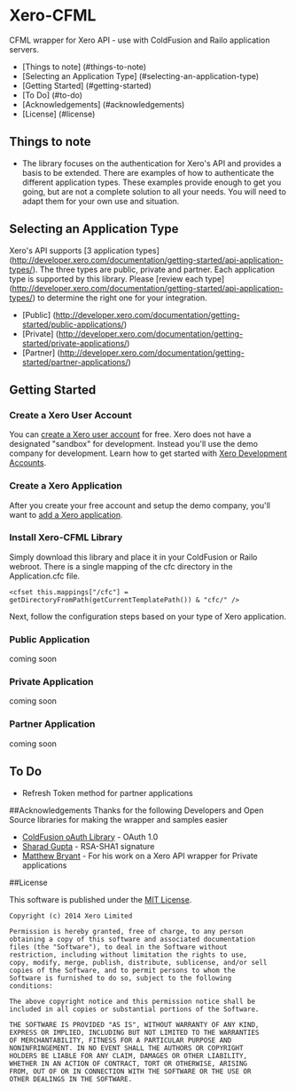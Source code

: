 Xero-CFML
=========

CFML wrapper for Xero API - use with ColdFusion and Railo application servers.

* [Things to note] (#things-to-note)
* [Selecting an Application Type] (#selecting-an-application-type)
* [Getting Started] (#getting-started)
* [To Do] (#to-do)
* [Acknowledgements] (#acknowledgements)
* [License] (#license)

## Things to note
* The library focuses on the authentication for Xero's API and provides a basis to be extended. There are examples of how to authenticate the different application types. These examples provide enough to get you going, but are not a complete solution to all your needs. You will need to adapt them for your own use and situation. 

## Selecting an Application Type
Xero's API supports [3 application types] (http://developer.xero.com/documentation/getting-started/api-application-types/).  The three types are public, private and partner.  Each application type is supported by this library.  Please [review  each type] (http://developer.xero.com/documentation/getting-started/api-application-types/) to determine the right one for your integration.

* [Public] (http://developer.xero.com/documentation/getting-started/public-applications/)
* [Private] (http://developer.xero.com/documentation/getting-started/private-applications/)
* [Partner] (http://developer.xero.com/documentation/getting-started/partner-applications/)


## Getting Started
### Create a Xero User Account
You can [create a Xero user account](https://www.xero.com/signup) for free.  Xero does not have a designated "sandbox" for development.  Instead you'll use the demo company for development.  Learn how to get started with [Xero Development Accounts](http://developer.xero.com/documentation/getting-started/development-accounts/).

### Create a Xero Application
After you create your free account and setup the demo company, you'll want to [add a Xero application](https://api.xero.com/Application).  

### Install Xero-CFML Library
Simply download this library and place it in your ColdFusion or Railo webroot. There is a single mapping of the cfc directory in the Application.cfc file.

	<cfset this.mappings["/cfc"] = getDirectoryFromPath(getCurrentTemplatePath()) & "cfc/" />

Next, follow the configuration steps based on your type of Xero application.

### Public Application
coming soon

### Private Application
coming soon

### Partner Application
coming soon

## To Do
* Refresh Token method for partner applications

##Acknowledgements
Thanks for the following Developers and Open Source libraries for making the wrapper and samples easier

* [ColdFusion oAuth Library](http://oauth.riaforge.org/) - OAuth 1.0
* [Sharad Gupta](http://www.jensbits.com/2010/05/16/generating-signatures-in-coldfusion-with-rsa-sha1-for-secure-authsub-in-google-analytics/) - RSA-SHA1 signature
* [Matthew Bryant](http://au.linkedin.com/in/mjbryant) - For his work on a Xero API wrapper for Private applications


##License

This software is published under the [MIT License](http://en.wikipedia.org/wiki/MIT_License).

	Copyright (c) 2014 Xero Limited

	Permission is hereby granted, free of charge, to any person
	obtaining a copy of this software and associated documentation
	files (the "Software"), to deal in the Software without
	restriction, including without limitation the rights to use,
	copy, modify, merge, publish, distribute, sublicense, and/or sell
	copies of the Software, and to permit persons to whom the
	Software is furnished to do so, subject to the following
	conditions:

	The above copyright notice and this permission notice shall be
	included in all copies or substantial portions of the Software.

	THE SOFTWARE IS PROVIDED "AS IS", WITHOUT WARRANTY OF ANY KIND,
	EXPRESS OR IMPLIED, INCLUDING BUT NOT LIMITED TO THE WARRANTIES
	OF MERCHANTABILITY, FITNESS FOR A PARTICULAR PURPOSE AND
	NONINFRINGEMENT. IN NO EVENT SHALL THE AUTHORS OR COPYRIGHT
	HOLDERS BE LIABLE FOR ANY CLAIM, DAMAGES OR OTHER LIABILITY,
	WHETHER IN AN ACTION OF CONTRACT, TORT OR OTHERWISE, ARISING
	FROM, OUT OF OR IN CONNECTION WITH THE SOFTWARE OR THE USE OR
	OTHER DEALINGS IN THE SOFTWARE.